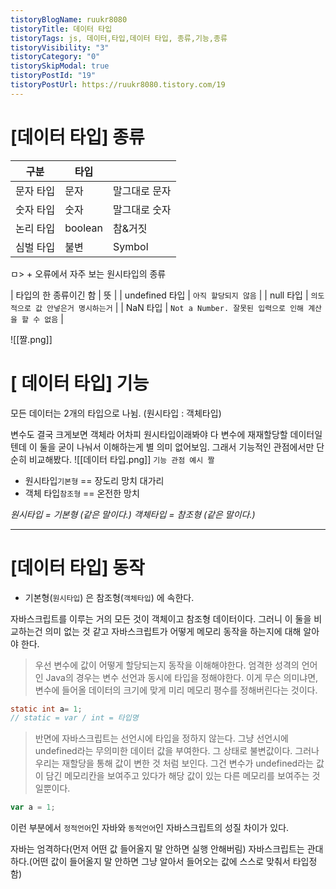 ```yaml
---
tistoryBlogName: ruukr8080
tistoryTitle: 데이터 타입
tistoryTags: js, 데이터,타입,데이터 타입, 종류,기능,종류
tistoryVisibility: "3"
tistoryCategory: "0"
tistorySkipModal: true
tistoryPostId: "19"
tistoryPostUrl: https://ruukr8080.tistory.com/19
---
```

# [데이터 타입] 종류


| 구분 | 타입         |                               |
| -------------- | ------------ | ------------------------------------------------------ |
| 문자 타입      | 문자         | 말그대로 문자                               |
| 숫자 타입      | 숫자         | 말그대로 숫자                                 |
| 논리 타입      |  boolean     |                                                참&거짓|
| 심벌 타입      | 불변         | Symbol                                                 |
 
ㅁ> + 오류에서 자주 보는 원시타입의 종류 

| 타입의 한 종류이긴 함 | 뜻                                                     |
| undefined 타입        | `아직 할당되지 않음`                                   |
| null 타입             | `의도적으로 값 안넣은거 명시하는거`                    |
| NaN 타입              | `Not a Number. 잘못된 입력으로 인해 계산을 할 수 없음` |



![[짤.png]]



# [ 데이터 타입] 기능

모든 데이터는 2개의 타입으로 나뉨. 
(원시타입 : 객체타입)

변수도 결국 크게보면 객체라 
어차피 원시타입이래봐야 다 변수에 재재할당할 데이터일텐데  이 둘을 굳이 나눠서 이해하는게 별 의미 없어보임.
그래서 기능적인 관점에서만 단순히 비교해봤다.
![[데이터 타입.png]]
 `기능 관점 예시 짤`

- 원시타입`기본형` == 장도리 망치  대가리
- 객체 타입`참조형` ==  온전한 망치

_원시타입 = 기본형 (같은 말이다.)_
_객체타입 = 참조형 (같은 말이다.)_






---


# [데이터 타입] 동작

- 기본형(`원시타입`) 은 참조형(`객체타입`) 에 속한다.

자바스크립트를 이루는 거의 모든 것이 객체이고 참조형 데이터이다.
그러니 이 둘을 비교하는건 의미 없는 것 같고
자바스크립트가 어떻게 메모리 동작을 하는지에 대해 알아야 한다.


> 우선 변수에 값이 어떻게 할당되는지 동작을 이해해야한다.
> 엄격한 성격의 언어인 Java의 경우는 변수 선언과 동시에 타입을 정해야한다.
> 이게 무슨 의미냐면, 변수에 들어올 데이터의 크기에 맞게 미리 메모리 평수를 정해버린다는 것이다.

```java
static int a= 1;
// static = var / int = 타입명
```

> 반면에 자바스크립트는 선언시에 타입을 정하지 않는다.
> 그냥 선언시에  undefined라는 무의미한 데이터 값을 부여한다.
> 그 상태로 불변값이다.
> 그러나 우리는 재할당을 통해 값이 변한 것 처럼 보인다.
> 그건 변수가 undefined라는 값이 담긴 메모리칸을 보여주고 있다가 해당 값이 있는 다른 메모리를 보여주는 것 일뿐이다.
> 
```js
var a = 1;
```

이런 부분에서 `정적언어`인 자바와 `동적언어`인 자바스크립트의 성질 차이가 있다.

자바는 엄격하다(먼저 어떤 값 들어올지 말 안하면 실행 안해버림)
자바스크립트는 관대하다.(어떤 값이 들어올지 말 안하면 그냥 알아서 들어오는 값에 스스로 맞춰서 타입정함)


